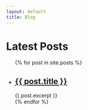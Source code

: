 ```yaml
---
layout: default
title: Blog
---
```

<h1>Latest Posts</h1>

<ul>
  {% for post in site.posts %}
    <li>
      <h2><a href="{{ post.url | prepend: site.baseurl }}">{{ post.title }}</a></h2>
      {{ post.excerpt }}
    </li>
  {% endfor %}
</ul>
